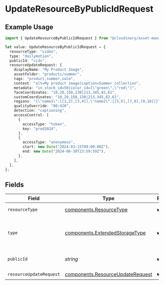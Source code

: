 # UpdateResourceByPublicIdRequest

## Example Usage

```typescript
import { UpdateResourceByPublicIdRequest } from "@cloudinary/asset-management/models/operations";

let value: UpdateResourceByPublicIdRequest = {
  resourceType: "video",
  type: "dailymotion",
  publicId: "<id>",
  resourceUpdateRequest: {
    displayName: "My Product Image",
    assetFolder: "products/summer",
    tags: "product,summer,sale",
    context: "alt=My product image|caption=Summer collection",
    metadata: "in_stock_id=50|color_id=[\"green\",\"red\"]",
    faceCoordinates: "10,20,150,130|213,345,82,61",
    customCoordinates: "10,20,150,130|213,345,82,61",
    regions: "{\"name1\":[[1,2],[3,4]],\"name2\":[[5,6],[7,8],[9,10]]}",
    qualityOverride: "80:420",
    detection: "captioning",
    accessControl: [
      {
        accessType: "token",
        key: "prod2024",
      },
      {
        accessType: "anonymous",
        start: new Date("2024-03-15T09:00:00Z"),
        end: new Date("2024-06-30T23:59:59Z"),
      },
    ],
  },
};
```

## Fields

| Field                                                                                | Type                                                                                 | Required                                                                             | Description                                                                          |
| ------------------------------------------------------------------------------------ | ------------------------------------------------------------------------------------ | ------------------------------------------------------------------------------------ | ------------------------------------------------------------------------------------ |
| `resourceType`                                                                       | [components.ResourceType](../../models/components/resourcetype.md)                   | :heavy_check_mark:                                                                   | The type of resource.                                                                |
| `type`                                                                               | [components.ExtendedStorageType](../../models/components/extendedstoragetype.md)     | :heavy_check_mark:                                                                   | The extended storage type of the resource.                                           |
| `publicId`                                                                           | *string*                                                                             | :heavy_check_mark:                                                                   | The public ID of the asset.                                                          |
| `resourceUpdateRequest`                                                              | [components.ResourceUpdateRequest](../../models/components/resourceupdaterequest.md) | :heavy_check_mark:                                                                   | N/A                                                                                  |
